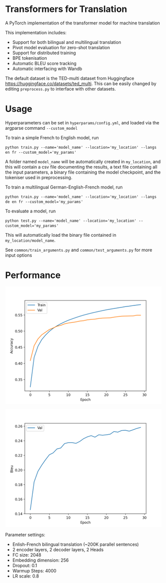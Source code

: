 # Transformers for Translation 
A PyTorch implementation of the transformer model for machine translation

This implementation includes:

- Support for both bilingual and multilingual translation
- Pivot model evaluation for zero-shot translation
- Support for distributed training
- BPE tokenisation
- Automatic BLEU score tracking
- Automatic interfacing with Wandb 

The default dataset is the TED-multi dataset from Huggingface https://huggingface.co/datasets/ted_multi. This can be easily changed by editing `preprocess.py`
to interface with other datasets. 
 

# Usage

Hyperparameters can be set in `hyperparams/config.yml`, and loaded via the argparse command `--custom_model`

To train a simple French to English model, run

```
python train.py --name='model_name' --location='my_location' --langs en fr --custom_model='my_params'
```

A folder named `model_name` will be automatically created in `my_location`, and this will contain a csv file documenting 
the results, a text file containing all the input parameters, a binary file containing the model checkpoint, and the
tokeniser used in preprocessing.

To train a multilingual German-English-French model, run

```
python train.py --name='model_name' --location='my_location' --langs de en fr --custom_model='my_params'
```

To evaluate a model, run

```
python test.py --name='model_name' --location='my_location' --custom_model='my_params'
```

This will automatically load the binary file contained in `my_location/model_name`. 
 
See `common/train_arguments.py` and `common/test_arguments.py` for more input options

# Performance

![acc](images/acc.png)

![bleu](images/bleu.png)

Parameter settings:
- Enlish-French bilingual translation (~200K parallel sentences)
- 2 encoder layers, 2 decoder layers, 2 Heads 
- FC size: 2048
- Embedding dimension: 256
- Dropout: 0.1
- Warmup Steps: 4000
- LR scale: 0.8


